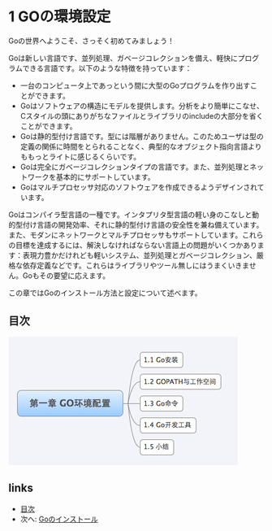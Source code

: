 # 1 GOの環境設定

Goの世界へようこそ、さっそく初めてみましょう！

Goは新しい言語です、並列処理、ガベージコレクションを備え、軽快にプログラムできる言語です。以下のような特徴を持っています：

- 一台のコンピュータ上であっという間に大型のGoプログラムを作り出すことができます。
- Goはソフトウェアの構造にモデルを提供します。分析をより簡単にこなせ、Cスタイルの頭にありがちなファイルとライブラリのincludeの大部分を省くことができます。
- Goは静的型付け言語です。型には階層がありません。このためユーザは型の定義の関係に時間をとられることなく、典型的なオブジェクト指向言語よりももっとライトに感じるくらいです。
- Goは完全にガベージコレクションタイプの言語です。また、並列処理とネットワークを基本的にサポートしています。
- Goはマルチプロセッサ対応のソフトウェアを作成できるようデザインされています。

Goはコンパイラ型言語の一種です。インタプリタ型言語の軽い身のこなしと動的型付け言語の開発効率、それに静的型付け言語の安全性を兼ね備えています。また、モダンにネットワークとマルチプロセッサもサポートしています。これらの目標を達成するには、解決しなければならない言語上の問題がいくつかあります：表現力豊かだけれども軽いシステム、並列処理とガベージコレクション、厳格な依存定義などです。これらはライブラリやツール無しにはうまくいきません。Goもその要望に応えます。

この章ではGoのインストール方法と設定について述べます。

## 目次
  
![](images/navi1.png?raw=true)

## links
  * [目次](<preface.md>)
  * 次へ: [Goのインストール](<01.1.md>)

